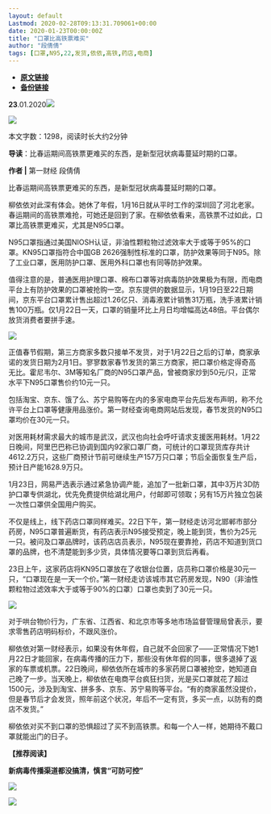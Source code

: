 ```yaml
---
layout: default
Lastmod: 2020-02-28T09:13:31.709061+00:00
date: 2020-01-23T00:00:00Z
title: "口罩比高铁票难买"
author: "段倩倩"
tags: [口罩,N95,22,发货,依依,高铁,药店,电商]
---
```


* [**原文链接**](http://mp.weixin.qq.com/s?__biz=MjM5MTM3NTMwNA==&mid=2660911244&idx=2&sn=912230238e55e01c9091a6f11cd733a0&chksm=bdd8622b8aafeb3d4d2a8f7f2045e605bab4fc4a6e4ac160416afa1c3def124ef4e85422498d#rd)
* [**备份链接**](http://archive.is/KyxhT)


  

**23**.01.2020![](/images/post/b964456eeb895c5ca2180c84e43a5c1c.jpg)

![](/images/post/eba389304bdcf5a8738b02ceaedb4b1c.jpg)

本文字数：1298，阅读时长大约2分钟

**导读**：比春运期间高铁票更难买的东西，是新型冠状病毒蔓延时期的口罩。

  

**作者 |** 第一财经 段倩倩

比春运期间高铁票更难买的东西，是新型冠状病毒蔓延时期的口罩。

柳依依对此深有体会。她休了年假，1月16日就从平时工作的深圳回了河北老家。春运期间的高铁票难抢，可她还是回到了家。在柳依依看来，高铁票不过如此，口罩比高铁票更难买，尤其是N95口罩。

N95口罩指通过美国NIOSH认证，非油性颗粒物过滤效率大于或等于95%的口罩。KN95口罩指符合中国GB 2626强制性标准的口罩，防护效果等同于N95。除了工业口罩，医用防护口罩、医用外科口罩也有同等防护效果。

值得注意的是，普通医用护理口罩、棉布口罩等对病毒防护效果极为有限，而电商平台上有防护效果的口罩被抢购一空。京东提供的数据显示，1月19日至22日期间，京东平台口罩累计售出超过1.26亿只、消毒液累计销售31万瓶，洗手液累计销售100万瓶。仅1月22日一天，口罩的销量环比上月日均增幅高达48倍。平台偶尔放货消费者要拼手速。

![](/images/post/d42d8dce58d9a02d933b2c6cdcbc1755.jpg)

正值春节假期，第三方商家多数只接单不发货，对于1月22日之后的订单，商家承诺的发货日期为2月1日。寥寥数家春节发货的第三方商家，把口罩价格定得奇高无比。霍尼韦尔、3M等知名厂商的N95口罩产品，曾被商家炒到50元/只，正常水平下N95口罩售价约10元一只。

包括淘宝、京东、饿了么、苏宁易购等在内的多家电商平台先后发布声明，称不允许平台上口罩等健康用品涨价。第一财经查询电商网站后发现，春节发货的N95口罩均价在30元一只。

对医用耗材需求最大的城市是武汉，武汉也向社会呼吁请求支援医用耗材。1月22日晚间，阿里巴巴称已协调到国内92家口罩厂商，可统计的口罩现货库存共计4612.2万只，这些厂商预计节前可继续生产157万只口罩；节后全面恢复生产后，预计日产能1628.9万只。

1月23日，网易严选表示通过紧急协调产能，追加了一批新口罩，其中3万片3D防护口罩专供湖北，优先免费提供给湖北用户，付邮即可领取；另有15万片独立包装一次性口罩供全国用户购买。

不仅是线上，线下药店口罩同样难买。22日下午，第一财经走访河北邯郸市部分药房，N95口罩普遍断货，有药店表示N95接受预定，晚上能到货，售价为25元一只。被问及口罩品牌时，该药店店员表示，N95现在要靠抢，药店不知道到货口罩的品牌，也不清楚能到多少货，具体情况要等口罩到货后再看。

23日上午，这家药店将KN95口罩放在了收银台位置，店员称口罩价格是30元一只，“口罩现在是一天一个价。”第一财经走访该城市其它药房发现，N90（非油性颗粒物过滤效率大于或等于90%的口罩）口罩也卖到了30元一只。

![](/images/post/f249a85435d91b54d9fa405843f7a52b.jpg)

对于哄台物价行为，广东省、江西省、和北京市等多地市场监督管理局曾表示，要求零售药店明码标价，不跟风涨价。

柳依依对第一财经表示，如果没有休年假，自己就不会回家了——正常情况下她1月22日才能回家，在病毒传播的压力下，那些没有休年假的同事，很多退掉了返家的车票或机票。22日晚间，柳依依所在城市的多家药房口罩被抢空，她知道自己晚了一步。当天晚上，柳依依在电商平台疯狂扫货，光是买口罩就花了超过1500元，涉及到淘宝、拼多多、京东、苏宁易购等平台。“有的商家虽然没提价，但是春节后才会发货，照年前这个状况，年后不一定有货，多买一点，以防有的商店不发货。”

柳依依对买不到口罩的恐惧超过了买不到高铁票。和每一个人一样，她期待不戴口罩就能出门的日子。

**【推荐阅读】**

**新病毒传播渠道都没搞清，慎言“可防可控”**

[![](/images/post/17106737381ee697c9bfa58a74724e08.jpg)](http://mp.weixin.qq.com/s?__biz=MjM5MTM3NTMwNA==&mid=2660911190&idx=1&sn=92f9415a0e4f2ec698f7592f447a7233&chksm=bdd862f18aafebe73c7de87cad2c3e0862faae2bfe2ab67a08528f261855fd223f6bc034fa48&scene=21#wechat_redirect)

![](/images/post/8cd8a1d0aba0700b88fba4e2bebbdee5.jpg)

